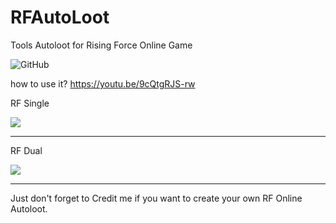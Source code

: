 # RFAutoLoot
Tools Autoloot for Rising Force Online Game

<img alt="GitHub" src="https://img.shields.io/github/license/hkhairinas/RFAutoLoot?color=green">

how to use it?
https://youtu.be/9cQtgRJS-rw

RF Single

<img src="images/rfsingle.png">

---
RF Dual

<img src="images/rfdual.png">

---
Just don't forget to Credit me if you want to create your own RF Online Autoloot.
